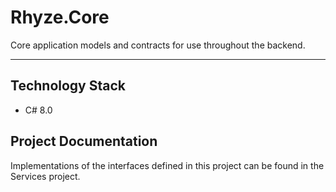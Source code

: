 # Rhyze.Core

Core application models and contracts for use throughout the backend.

-------

## Technology Stack
* C# 8.0

## Project Documentation

Implementations of the interfaces defined in this project can be found in the Services project.